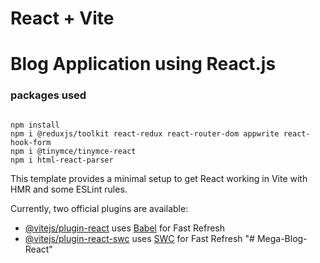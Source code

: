 # React + Vite

# Blog Application using React.js

### packages used

```

npm install
npm i @reduxjs/toolkit react-redux react-router-dom appwrite react-hook-form
npm i @tinymce/tinymce-react
npm i html-react-parser

```

This template provides a minimal setup to get React working in Vite with HMR and some ESLint rules.

Currently, two official plugins are available:

- [@vitejs/plugin-react](https://github.com/vitejs/vite-plugin-react/blob/main/packages/plugin-react/README.md) uses [Babel](https://babeljs.io/) for Fast Refresh
- [@vitejs/plugin-react-swc](https://github.com/vitejs/vite-plugin-react-swc) uses [SWC](https://swc.rs/) for Fast Refresh
"# Mega-Blog-React" 
